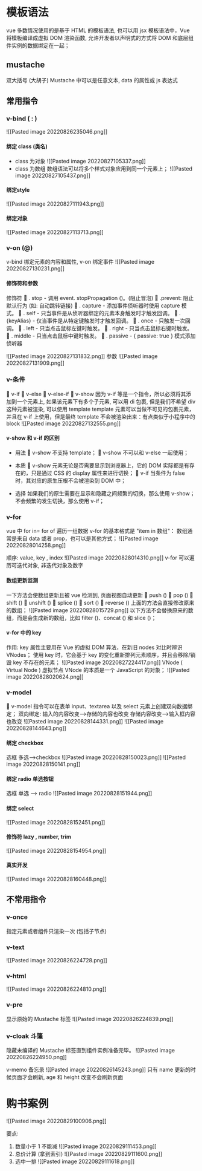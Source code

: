 # 模板语法
vue 多数情况使用的是基于 HTML 的模板语法, 也可以用 jsx
模板语法中，Vue 将模板编译成虚拟 DOM 渲染函数, 允许开发者以声明式的方式将 DOM 和底层组件实例的数据绑定在一起；

## mustache
双大括号 (大胡子)
Mustache 中可以是任意文本, data 的属性或 js 表达式

## 常用指令
### v-bind  ( : )
![[Pasted image 20220826235046.png]]

#### 绑定 class (类名)
- class 为对象
![[Pasted image 20220827105337.png]]
- class 为数组
数组语法可以将多个样式对象应用到同一个元素上；
![[Pasted image 20220827105437.png]]

#### 绑定style
![[Pasted image 20220827111943.png]]

#### 绑定对象
![[Pasted image 20220827113713.png]]

### v-on (@)
v-bind 绑定元素的内容和属性, v-on 绑定事件
![[Pasted image 20220827130231.png]]
#### 修饰符和参数
修饰符
 . stop - 调用 event. stopPropagation ()。(阻止冒泡)
 .prevent: 阻止默认行为 (如: 自动跳转链接)
 . capture - 添加事件侦听器时使用 capture 模式。 
 . self - 只当事件是从侦听器绑定的元素本身触发时才触发回调。 
 .{keyAlias} - 仅当事件是从特定键触发时才触发回调。 
 . once - 只触发一次回调。 
 . left - 只当点击鼠标左键时触发。 
 . right - 只当点击鼠标右键时触发。 
 . middle - 只当点击鼠标中键时触发。 
 . passive - { passive: true } 模式添加侦听器

![[Pasted image 20220827131832.png]]
参数
![[Pasted image 20220827131909.png]]

### v-条件
 v-if 
 v-else 
 v-else-if 
 v-show
因为 v-if 等是一个指令，所以必须将其添加到一个元素上, 如果该元素下有多个子元素, 可以用 di 包裹, 但是我们不希望 div 这种元素被渲染, 可以使用 template
template 元素可以当做不可见的包裹元素，并且在 v-if 上使用，但是最终 template 不会被渲染出来：有点类似于小程序中的 block
![[Pasted image 20220827132555.png]]
#### v-show 和 v-if 的区别
- 用法
 v-show 不支持 template； 
 v-show 不可以和 v-else 一起使用；
- 本质
 v-show 元素无论是否需要显示到浏览器上，它的 DOM 实际都是有存在的，只是通过 CSS 的 display 属性来进行切换； 
 v-if 当条件为 false 时，其对应的原生压根不会被渲染到 DOM 中；

- 选择
如果我们的原生需要在显示和隐藏之间频繁的切换，那么使用 v-show；不会频繁的发生切换，那么使用 v-if；

### v-for
vue 中 for in= for of   遍历一组数据
v-for 的基本格式是 "item in 数组"：
数组通常是来自 data 或者 prop，也可以是其他方式；
![[Pasted image 20220828014258.png]]

顺序: value, key , index
![[Pasted image 20220828014310.png]]
v-for 可以遍历可迭代对象, 非迭代对象及数字

#### 数组更新监测
一下方法会使数组更新且被 vue 检测到, 页面视图自动更新
 push () 
 pop () 
 shift () 
 unshift () 
 splice () 
 sort () 
 reverse ()
上面的方法会直接修改原来的数组；
![[Pasted image 20220828015729.png]]
以下方法不会替换原来的数组，而是会生成新的数组，比如 filter ()、concat () 和 slice ()；

#### v-for 中的 key
作用:
key 属性主要用在 Vue 的虚拟 DOM 算法，在新旧 nodes 对比时辨识 VNodes；
使用 key 时，它会基于 key 的变化重新排列元素顺序，并且会移除/销毁 key 不存在的元素；
![[Pasted image 20220827224417.png]]
VNode ( Virtual Node ) 虚拟节点
VNode 的本质是一个 JavaScript 的对象；
![[Pasted image 20220828020624.png]]

### v-model
 v-model 指令可以在表单 input、textarea 以及 select 元素上创建双向数据绑定；
双向绑定: 输入的内容改变-->存储的内容也改变
		 存储内容改变-->输入框内容也改变
![[Pasted image 20220828144331.png]]
![[Pasted image 20220828144643.png]]
#### 绑定 checkbox 
选框 多选-->checkbox
![[Pasted image 20220828150023.png]]
![[Pasted image 20220828150141.png]]
#### 绑定 radio 单选按钮
选框 单选 --> radio 
![[Pasted image 20220828151944.png]]
#### 绑定 select
![[Pasted image 20220828152451.png]]
#### 修饰符 lazy , number, trim
![[Pasted image 20220828154954.png]]
#### 真实开发
![[Pasted image 20220828160448.png]]

## 不常用指令
### v-once
指定元素或者组件只渲染一次 (包括子节点)
### v-text
![[Pasted image 20220826224728.png]]

### v-html
![[Pasted image 20220826224810.png]]

### v-pre
显示原始的 Mustache 标签
![[Pasted image 20220826224839.png]]

### v-cloak 斗篷
隐藏未编译的 Mustache 标签直到组件实例准备完毕。
![[Pasted image 20220826224950.png]]

v-memo  备忘录
![[Pasted image 20220826145243.png]]
只有 name 更新的时候页面才会刷新, age 和 height 改变不会刷新页面




# 购书案例
![[Pasted image 20220829100906.png]]

要点:
1. 数量小于 1 不能减 ![[Pasted image 20220829111453.png]]
2. 总价计算 (拿到索引) ![[Pasted image 20220829111600.png]]
3. 选中一排 ![[Pasted image 20220829111618.png]]